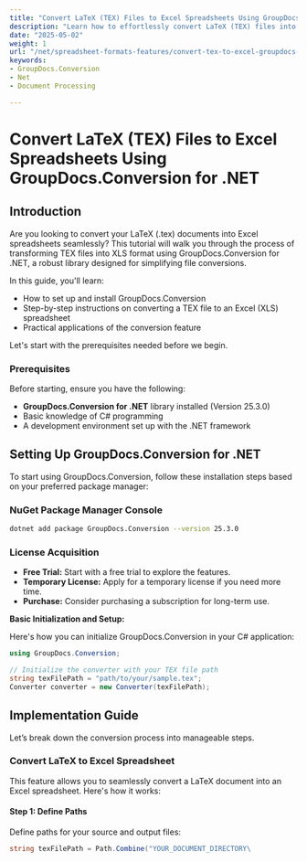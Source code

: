 ```yaml
---
title: "Convert LaTeX (TEX) Files to Excel Spreadsheets Using GroupDocs.Conversion for .NET"
description: "Learn how to effortlessly convert LaTeX (TEX) files into Excel spreadsheets with GroupDocs.Conversion for .NET. Follow our step-by-step guide tailored for developers."
date: "2025-05-02"
weight: 1
url: "/net/spreadsheet-formats-features/convert-tex-to-excel-groupdocs-conversion-net/"
keywords:
- GroupDocs.Conversion
- Net
- Document Processing

---
```



# Convert LaTeX (TEX) Files to Excel Spreadsheets Using GroupDocs.Conversion for .NET

## Introduction

Are you looking to convert your LaTeX (.tex) documents into Excel spreadsheets seamlessly? This tutorial will walk you through the process of transforming TEX files into XLS format using GroupDocs.Conversion for .NET, a robust library designed for simplifying file conversions.

In this guide, you'll learn:
- How to set up and install GroupDocs.Conversion
- Step-by-step instructions on converting a TEX file to an Excel (XLS) spreadsheet
- Practical applications of the conversion feature

Let's start with the prerequisites needed before we begin.

### Prerequisites

Before starting, ensure you have the following:

- **GroupDocs.Conversion for .NET** library installed (Version 25.3.0)
- Basic knowledge of C# programming
- A development environment set up with the .NET framework

## Setting Up GroupDocs.Conversion for .NET

To start using GroupDocs.Conversion, follow these installation steps based on your preferred package manager:

### NuGet Package Manager Console

```bash
dotnet add package GroupDocs.Conversion --version 25.3.0
```

### License Acquisition

- **Free Trial:** Start with a free trial to explore the features.
- **Temporary License:** Apply for a temporary license if you need more time.
- **Purchase:** Consider purchasing a subscription for long-term use.

**Basic Initialization and Setup:**

Here's how you can initialize GroupDocs.Conversion in your C# application:

```csharp
using GroupDocs.Conversion;

// Initialize the converter with your TEX file path
string texFilePath = "path/to/your/sample.tex";
Converter converter = new Converter(texFilePath);
```

## Implementation Guide

Let’s break down the conversion process into manageable steps.

### Convert LaTeX to Excel Spreadsheet

This feature allows you to seamlessly convert a LaTeX document into an Excel spreadsheet. Here's how it works:

#### Step 1: Define Paths

Define paths for your source and output files:

```csharp
string texFilePath = Path.Combine("YOUR_DOCUMENT_DIRECTORY\
